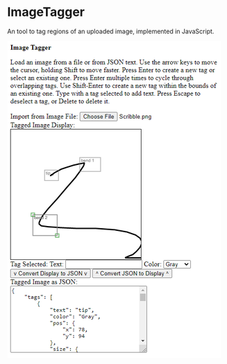 ImageTagger
===========

An tool to tag regions of an uploaded image, implemented in JavaScript.

<img src="Screenshot.png" />
